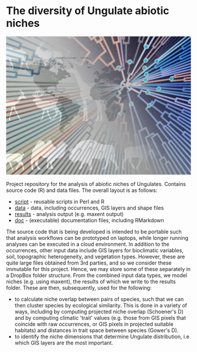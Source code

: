 # The diversity of Ungulate abiotic niches

![](doc/images/project.png)


Project repository for the analysis of abiotic niches of Ungulates. Contains
source code (R) and data files. The overall layout is as follows:

- [script](script) - reusable scripts in Perl and R
- [data](data) - data, including occurrences, GIS layers and shape files
- [results](results) - analysis output (e.g. maxent output)
- [doc](doc) - (executable) documentation files, including RMarkdown

The source code that is being developed is intended to be portable such that
analysis workflows can be prototyped on laptops, while longer running analyses
can be executed in a cloud environment. In addition to the occurrences, other 
input data include GIS layers for bioclimatic variables, soil, topographic 
heterogeneity, and vegetation types. However, these are quite large files 
obtained from 3rd parties, and so we consider these immutable for this project. 
Hence, we may store some of these separately in a DropBox folder structure. 
From the combined input data types, we model niches (e.g. using maxent), the 
results of which we write to the results folder. These are then, subsequently, 
used for the following:

- to calculate niche overlap between pairs of species, such that we can then
  cluster species by ecological similarity. This is done in a variety of ways,
  including by computing projected niche overlap (Schoener's D) and by
  computing climatic 'trait' values (e.g. those from GIS pixels that 
  coincide with raw occurrences, or GIS pixels in projected suitable habitats)
  and distances in trait space between species (Gower's D).
- to identify the niche dimensions that determine Ungulate distribution, i.e
  which GIS layers are the most important.
